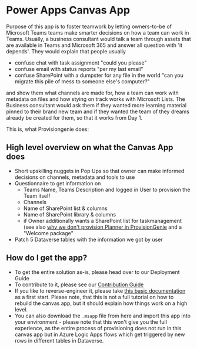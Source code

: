 # Power Apps Canvas App

Purpose of this app is to foster teamwork by letting owners-to-be of Microsoft Teams teams make smarter decisions on how a team can work in Teams. Usually, a business consultant would talk a team through assets that are available in Teams and Microsoft 365 and answer all question with 'it depends'. They would explain that people usually 

* confuse chat with task assignment "could you please"
* confuse email with status reports "per my last email"
* confuse SharePoint with a dumpster for any file in the world "can you migrate this pile of mess to someone else's computer?"

and show them what channels are made for, how a team can work with metadata on files and how stying on track works with Microsoft Lists. The Business consultant would ask them if they wanted more learning material pinned to their brand new team and if they wanted the team of they dreams already be created for them, so that it works from Day 1. 

This is, what Provisiongenie does: 

## High level overview on what the Canvas App does

* Short upskilling nuggets in Pop Ups so that owner can make informed decisions on channels, metadata and tools to use
* Questionnaire to get information on 
  * Teams Name, Teams Description and logged in User to provision the Team itself
  * Channels 
  * Name of SharePoint list & columns 
  * Name of SharePoint library & columns 
  * if Owner additionally wants a SharePoint list for taskmanagement (see also [why we don't provision Planner in ProvisionGenie](https://github.com/ProvisionGenie/ProvisionGenie/blob/main/Docs/KnownLimitations.md#no-planner-integration-in-provisiongenie) and a "Welcome package"
* Patch 5 Dataverse tables with the information we got by user

## How do I get the app? 

* To get the entire solution as-is, please head over to our Deployment Guide
* To contribute to it, please see our [Contribution Guide](https://github.com/ProvisionGenie/ProvisionGenie/blob/main/CONTRIBUTING.md)
* If you like to reverse-engineer it, please take [this basic documentation](https://github.com/ProvisionGenie/ProvisionGenie/blob/main/Docs/HowToBuildTheCanvasApp) as a first start. Please note, that this is not a full tutorial on how to rebuild the canvas app, but it should explain how things work on a high level. 
* You can also download the `.msapp` file from here and import this app into your environment - please note that this won't give you the full experience, as the entire process of provisioning does not run in this canvas app but in Azure Logic Apps flows which get triggered by new rows in different tables in Dataverse.

